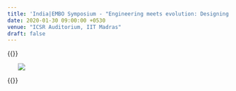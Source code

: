 ```yaml
---
title: 'India|EMBO Symposium - "Engineering meets evolution: Designing biological systems"'
date: 2020-01-30 09:00:00 +0530
venue: "ICSR Auditorium, IIT Madras"
draft: false
---
```

{{<rawhtml>}}
<ul>
  <a href="http://meetings.embo.org/event/20-biosystems"><img src="/images/events/EMBO.png"></a>
</ul>
{{</rawhtml>}}